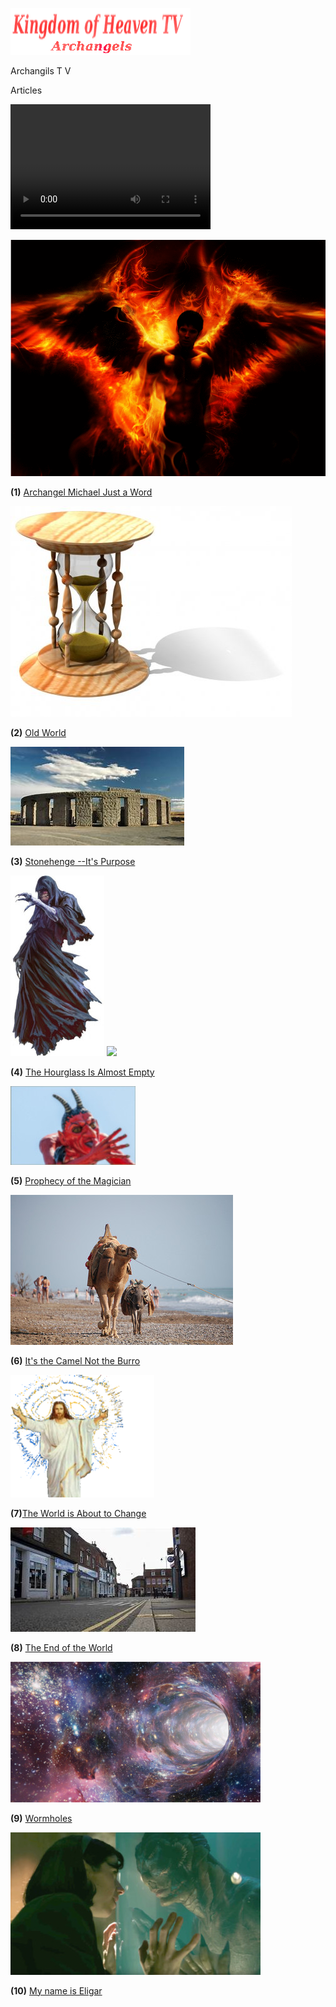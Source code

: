 
![](images/logo_main.png)


Archangils  T V

Articles

<video src="http://kidsbooksandfun.com/Videos/racoon.mp4" width="320" height="200" controls preload></video>

![](images/mich.Gif)

**(1)** [Archangel Michael Just a Word](https://archangelstv.com/ANewSiteFile/ArchangelMichaelJustaword/index.html)

![](images/hourglass2.jpg)

**(2)** [Old World](http://archangelstv.com/ANewSiteFile/TheOldWorld/index.html)

![](images/stonrhenge.jpg)

**(3)** [Stonehenge --It's Purpose](http://archangelstv.com/ANewSiteFile/Stonehenge/index.html)

![](images/Belicamp4.jpg)    ![](images/Belicamp4.png)

**(4)** [The Hourglass Is Almost Empty](http://archangelstv.com/ANewSiteFile/TheHourglassIsAlmostEmpty/index.html)

![](images/belicamp.jpg)

**(5)** [Prophecy of the Magician](https://archangelstv.com/ANewSiteFile/theProphecyoftheMagician/index.html)

![](images/camel1.jpg)

**(6)** [It's the Camel Not the Burro](https://archangelstv.com/ANewSiteFile/ItstheCamelNottheBurro/index.html)

![](images/user3_bg.png)

**(7)**[The World is About to Change](https://archangelstv.com/ANewSiteFile/TheWorldisAbouttoChange/index.html)

![](images/end6.jpg)

**(8)** [The End of the World](https://archangelstv.com/ANewSiteFile/TheEndoftheWorld/index.htm)

![](images/What-is-a-Wormhole.jpg)
  
**(9)** [Wormholes](https://archangelstv.com/ANewSiteFile/index.html)

![](images/8.jpg)

**(10)** [My name is Eligar](https://archangelstv.com/ANewSiteFile/index.html)



